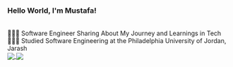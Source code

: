 ### Hello World, I'm Mustafa!
<br/>
👨🏻‍💻 Software Engineer Sharing About My Journey and Learnings in Tech
<br/>
👩🏻‍🎓 Studied Software Engineering at the Philadelphia University of Jordan, Jarash
<br/>
<a href="https://github.com/mustafaobaidd/github-readme-stats">
  <img align="center" src="https://github-readme-stats.vercel.app/api/pin/?username=anuraghazra&repo=github-readme-stats" />
</a>
<a href="https://github.com/mustafaobaidd/convoychat">
  <img align="center" src="https://github-readme-stats.vercel.app/api/pin/?username=anuraghazra&repo=convoychat" />
</a>
